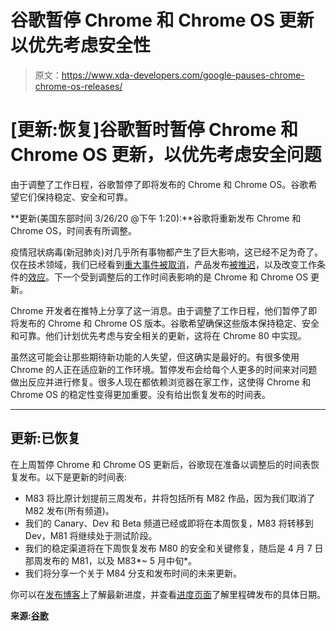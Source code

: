 # 谷歌暂停 Chrome 和 Chrome OS 更新以优先考虑安全性

> 原文：<https://www.xda-developers.com/google-pauses-chrome-chrome-os-releases/>

# [更新:恢复]谷歌暂时暂停 Chrome 和 Chrome OS 更新，以优先考虑安全问题

由于调整了工作日程，谷歌暂停了即将发布的 Chrome 和 Chrome OS。谷歌希望它们保持稳定、安全和可靠。

**更新(美国东部时间 3/26/20 @下午 1:20):**谷歌将重新发布 Chrome 和 Chrome OS，时间表有所调整。

疫情冠状病毒(新冠肺炎)对几乎所有事物都产生了巨大影响，这已经不足为奇了。仅在技术领域，我们已经看到[重大事件被取消](https://www.xda-developers.com/mwc-2020-cancelled/)，产品发布[被推迟](https://www.xda-developers.com/xiaomi-mi-a3-android-10-mid-february-2020/)，以及改变工作条件的[效应](https://www.xda-developers.com/google-play-app-review-times-7-days-longer-coronavirus-precautions/)。下一个受到调整后的工作时间表影响的是 Chrome 和 Chrome OS 更新。

Chrome 开发者在推特上分享了这一消息。由于调整了工作日程，他们暂停了即将发布的 Chrome 和 Chrome OS 版本。谷歌希望确保这些版本保持稳定、安全和可靠。他们计划优先考虑与安全相关的更新，这将在 Chrome 80 中实现。

虽然这可能会让那些期待新功能的人失望，但这确实是最好的。有很多使用 Chrome 的人正在适应新的工作环境。暂停发布会给每个人更多的时间来对问题做出反应并进行修复。很多人现在都依赖浏览器在家工作，这使得 Chrome 和 Chrome OS 的稳定性变得更加重要。没有给出恢复发布的时间表。

* * *

## 更新:已恢复

在上周暂停 Chrome 和 Chrome OS 更新后，谷歌现在准备以调整后的时间表恢复发布。以下是更新的时间表:

*   M83 将比原计划提前三周发布，并将包括所有 M82 作品，因为我们取消了 M82 发布(所有频道)。
*   我们的 Canary、Dev 和 Beta 频道已经或即将在本周恢复，M83 将转移到 Dev，M81 将继续处于测试阶段。
*   我们的稳定渠道将在下周恢复发布 M80 的安全和关键修复，随后是 4 月 7 日那周发布的 M81，以及 M83*~ 5 月中旬*。
*   我们将分享一个关于 M84 分支和发布时间的未来更新。

你可以在[发布博客](https://chromereleases.googleblog.com/)上了解最新进度，并查看[进度页面](https://chromiumdash.appspot.com/schedule)了解里程碑发布的具体日期。

**来源:[谷歌](https://blog.chromium.org/2020/03/chrome-and-chrome-os-release-updates.html)**